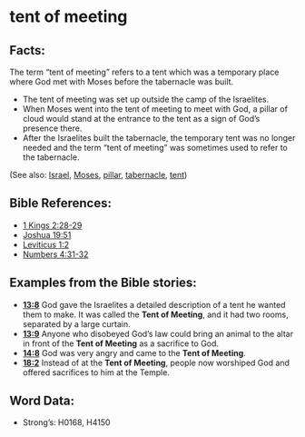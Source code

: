 # tent of meeting

## Facts:

The term “tent of meeting” refers to a tent which was a temporary place where God met with Moses before the tabernacle was built.

* The tent of meeting was set up outside the camp of the Israelites.
* When Moses went into the tent of meeting to meet with God, a pillar of cloud would stand at the entrance to the tent as a sign of God’s presence there.
* After the Israelites built the tabernacle, the temporary tent was no longer needed and the term “tent of meeting” was sometimes used to refer to the tabernacle.

(See also: [Israel](../kt/israel.md), [Moses](../names/moses.md), [pillar](../other/pillar.md), [tabernacle](../kt/tabernacle.md), [tent](../other/tent.md))

## Bible References:

* [1 Kings 2:28-29](rc://en/tn/help/1ki/02/28)
* [Joshua 19:51](rc://en/tn/help/jos/19/51)
* [Leviticus 1:2](rc://en/tn/help/lev/01/02)
* [Numbers 4:31-32](rc://en/tn/help/num/04/31)

## Examples from the Bible stories:

* __[13:8](rc://en/tn/help/obs/13/08)__ God gave the Israelites a detailed description of a tent he wanted them to make. It was called the __Tent of Meeting__, and it had two rooms, separated by a large curtain.
* __[13:9](rc://en/tn/help/obs/13/09)__ Anyone who disobeyed God’s law could bring an animal to the altar in front of the __Tent of Meeting__ as a sacrifice to God.
* __[14:8](rc://en/tn/help/obs/14/08)__ God was very angry and came to the __Tent of Meeting__.
* __[18:2](rc://en/tn/help/obs/18/02)__ Instead of at the __Tent of Meeting__, people now worshiped God and offered sacrifices to him at the Temple.

## Word Data:

* Strong’s: H0168, H4150
